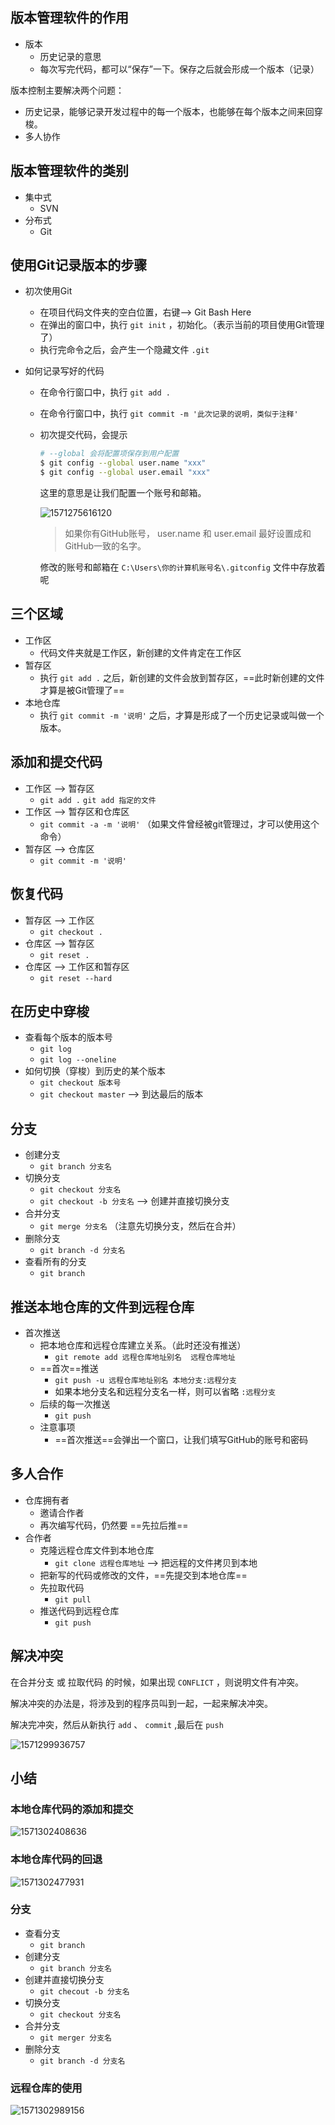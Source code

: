 ## 版本管理软件的作用

- 版本
  - 历史记录的意思
  - 每次写完代码，都可以“保存”一下。保存之后就会形成一个版本（记录）

版本控制主要解决两个问题：

- 历史记录，能够记录开发过程中的每一个版本，也能够在每个版本之间来回穿梭。
- 多人协作

## 版本管理软件的类别

- 集中式
  - SVN
- 分布式
  - Git

## 使用Git记录版本的步骤

- 初次使用Git

  - 在项目代码文件夹的空白位置，右键--> Git Bash Here
  - 在弹出的窗口中，执行 `git init` ，初始化。（表示当前的项目使用Git管理了）
  - 执行完命令之后，会产生一个隐藏文件 `.git`

- 如何记录写好的代码

  - 在命令行窗口中，执行 `git add .`

  - 在命令行窗口中，执行 `git commit -m '此次记录的说明，类似于注释'`

  - 初次提交代码，会提示

    ```bash
    # --global 会将配置项保存到用户配置
    $ git config --global user.name "xxx"
    $ git config --global user.email "xxx"
    ```

    这里的意思是让我们配置一个账号和邮箱。

    ![1571275616120](Git笔记.assets/1571275616120.png)

    > 如果你有GitHub账号， user.name 和 user.email 最好设置成和GitHub一致的名字。

    修改的账号和邮箱在 `C:\Users\你的计算机账号名\.gitconfig` 文件中存放着呢

## 三个区域

- 工作区
  - 代码文件夹就是工作区，新创建的文件肯定在工作区
- 暂存区
  - 执行 `git add .` 之后，新创建的文件会放到暂存区，==此时新创建的文件才算是被Git管理了==
- 本地仓库
  - 执行 `git commit -m '说明'` 之后，才算是形成了一个历史记录或叫做一个版本。

## 添加和提交代码

- 工作区 --> 暂存区
  - `git add .`    `git add 指定的文件`
- 工作区 --> 暂存区和仓库区
  - `git commit -a -m '说明'`  （如果文件曾经被git管理过，才可以使用这个命令）
- 暂存区 --> 仓库区
  - `git commit -m '说明'`

## 恢复代码

- 暂存区 --> 工作区
  - `git checkout .`
- 仓库区 --> 暂存区
  - `git reset .`
- 仓库区 --> 工作区和暂存区
  - `git reset --hard`

## 在历史中穿梭

- 查看每个版本的版本号
  - `git log`
  - `git log --oneline`
- 如何切换（穿梭）到历史的某个版本
  - `git checkout 版本号`
  - `git checkout master` --> 到达最后的版本

## 分支

- 创建分支
  - `git branch 分支名`
- 切换分支
  - `git checkout 分支名`
  - `git checkout -b 分支名` --> 创建并直接切换分支
- 合并分支
  - `git merge 分支名` （注意先切换分支，然后在合并）
- 删除分支
  - `git branch -d 分支名`
- 查看所有的分支
  - `git branch`



## 推送本地仓库的文件到远程仓库

- 首次推送
  - 把本地仓库和远程仓库建立关系。（此时还没有推送）
    - `git remote add 远程仓库地址别名  远程仓库地址`
  - ==首次==推送
    - `git push -u 远程仓库地址别名 本地分支:远程分支`
    - 如果本地分支名和远程分支名一样，则可以省略 `:远程分支`
  - 后续的每一次推送
    - `git push`
  - 注意事项
    - ==首次推送==会弹出一个窗口，让我们填写GitHub的账号和密码

## 多人合作

- 仓库拥有者
  - 邀请合作者
  - 再次编写代码，仍然要 ==先拉后推==
- 合作者
  - 克隆远程仓库文件到本地仓库
    - `git clone 远程仓库地址` --> 把远程的文件拷贝到本地
  - 把新写的代码或修改的文件，==先提交到本地仓库==
  - 先拉取代码 
    - `git pull`
  - 推送代码到远程仓库
    - `git push`

## 解决冲突

在合并分支 或 拉取代码 的时候，如果出现 `CONFLICT` ，则说明文件有冲突。

解决冲突的办法是，将涉及到的程序员叫到一起，一起来解决冲突。

解决完冲突，然后从新执行 `add` 、 `commit` ,最后在 `push`

![1571299936757](Git笔记.assets/1571299936757.png)

## 小结

### 本地仓库代码的添加和提交

![1571302408636](Git笔记.assets/1571302408636.png)

### 本地仓库代码的回退

![1571302477931](Git笔记.assets/1571302477931.png)

### 分支

- 查看分支
  - `git branch`
- 创建分支
  - `git branch 分支名`
- 创建并直接切换分支
  - `git checout -b 分支名`
- 切换分支
  - `git checkout 分支名`
- 合并分支
  - `git merger 分支名`
- 删除分支
  - `git branch -d 分支名`

### 远程仓库的使用

![1571302989156](Git笔记.assets/1571302989156.png)